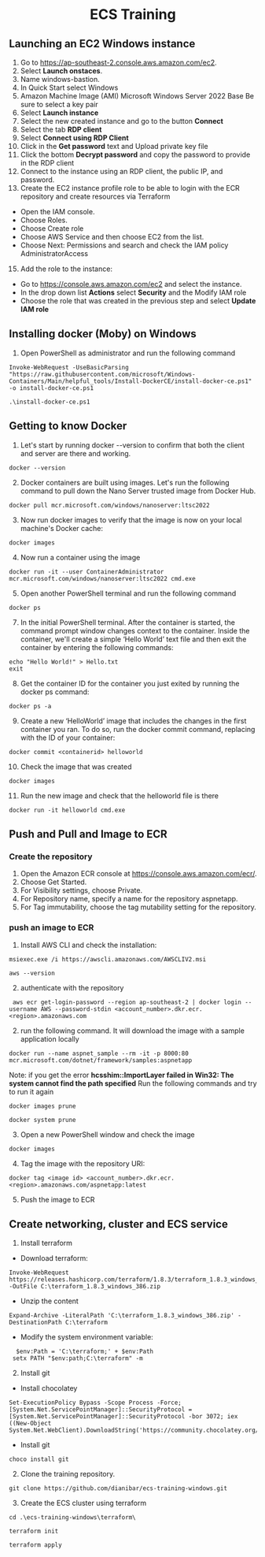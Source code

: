 



<div align="center">

  <h1 align="center">ECS Training</h3>

</div>

## Launching an EC2 Windows instance

1. Go to https://ap-southeast-2.console.aws.amazon.com/ec2.
2. Select **Launch onstaces**.
3. Name windows-bastion.
4. In Quick Start select Windows
5. Amazon Machine Image (AMI) Microsoft Windows Server 2022 Base
Be sure to select a key pair
7. Select **Launch instance** 
8. Select the new created instance and go to the button **Connect**
9. Select the tab **RDP client**
10. Select **Connect using RDP Client**
11. Click in the **Get password** text and Upload private key file
12. Click the bottom **Decrypt password** and copy the password to provide in the RDP client
13. Connect to the instance using an RDP client, the public IP, and password.
14. Create the EC2 instance profile role to be able to login with the ECR repository and create resources via Terraform
* Open the IAM console.
* Choose Roles.
* Choose Create role
* Choose AWS Service and then choose EC2 from the list.
* Choose Next: Permissions and search and check the IAM policy AdministratorAccess
15. Add the role to the instance:
* Go to https://console.aws.amazon.com/ec2 and select the instance.
* In the drop down list **Actions** select **Security** and the Modify IAM role
* Choose the role that was created in the previous step and select **Update IAM role**

## Installing docker (Moby) on Windows

1. Open PowerShell as administrator and run the following command
```
Invoke-WebRequest -UseBasicParsing "https://raw.githubusercontent.com/microsoft/Windows-Containers/Main/helpful_tools/Install-DockerCE/install-docker-ce.ps1" -o install-docker-ce.ps1

.\install-docker-ce.ps1
```

## Getting to know Docker

1. Let's start by running docker --version to confirm that both the client and server are there and working.

```
docker --version
```

2. Docker containers are built using images. Let's run the following command to pull down the Nano Server trusted image from Docker Hub.

```
docker pull mcr.microsoft.com/windows/nanoserver:ltsc2022
```

3. Now run docker images to verify that the image is now on your local machine's Docker cache:

```
docker images
```

4. Now run a container using the image

```
docker run -it --user ContainerAdministrator mcr.microsoft.com/windows/nanoserver:ltsc2022 cmd.exe
```

5. Open another PowerShell terminal and run the following command

```
docker ps
```

7. In the initial PowerShell terminal. After the container is started, the command prompt window changes context to the container. Inside the container, we'll create a simple ‘Hello World’ text file and then exit the container by entering the following commands:

```
echo "Hello World!" > Hello.txt
exit
```

8. Get the container ID for the container you just exited by running the docker ps command:

```
docker ps -a
```

9. Create a new ‘HelloWorld’ image that includes the changes in the first container you ran. To do so, run the docker commit command, replacing <containerid> with the ID of your container:

```
docker commit <containerid> helloworld
```

10. Check the image that was created

```
docker images
```

11. Run the new image and check that the helloworld file is there

```
docker run -it helloworld cmd.exe
```

## Push and Pull and Image to ECR

### Create the repository
1. Open the Amazon ECR console at https://console.aws.amazon.com/ecr/.
2. Choose Get Started.
3. For Visibility settings, choose Private.
4. For Repository name, specify a name for the repository aspnetapp.
5. For Tag immutability, choose the tag mutability setting for the repository.

### push an image to ECR
1. Install AWS CLI and check the installation:

```
msiexec.exe /i https://awscli.amazonaws.com/AWSCLIV2.msi

aws --version
```

2. authenticate with the repository

```
 aws ecr get-login-password --region ap-southeast-2 | docker login --username AWS --password-stdin <account_number>.dkr.ecr.<region>.amazonaws.com
```
2. run the following command. It will download the image with a sample application locally

```
docker run --name aspnet_sample --rm -it -p 8000:80 mcr.microsoft.com/dotnet/framework/samples:aspnetapp
```
Note: if you get the error **hcsshim::ImportLayer failed in Win32: The system cannot find the path specified** Run
the following commands and try to run it again

```
docker images prune

docker system prune
```
3. Open a new PowerShell window and check the image

```
docker images
```
4. Tag the image with the repository URI:
```
docker tag <image id> <account_number>.dkr.ecr.<region>.amazonaws.com/aspnetapp:latest

```
5. Push the image to ECR


## Create networking, cluster and ECS service

1. Install terraform

* Download terraform:
```
Invoke-WebRequest https://releases.hashicorp.com/terraform/1.8.3/terraform_1.8.3_windows_386.zip -OutFile C:\terraform_1.8.3_windows_386.zip
```
* Unzip the content
```
Expand-Archive -LiteralPath 'C:\terraform_1.8.3_windows_386.zip' -DestinationPath C:\terraform
```
* Modify the system environment variable:
```
  $env:Path = 'C:\terraform;' + $env:Path 
 setx PATH "$env:path;C:\terraform" -m
```
2. Install git

*    Install chocolatey
```
Set-ExecutionPolicy Bypass -Scope Process -Force; [System.Net.ServicePointManager]::SecurityProtocol = [System.Net.ServicePointManager]::SecurityProtocol -bor 3072; iex ((New-Object System.Net.WebClient).DownloadString('https://community.chocolatey.org/install.ps1'))
```
*    Install git
```
choco install git
```

2. Clone the training repository.

```
git clone https://github.com/dianibar/ecs-training-windows.git
```
3. Create the ECS cluster using terraform
```
cd .\ecs-training-windows\terraform\

terraform init

terraform apply
```